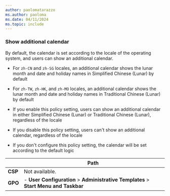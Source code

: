 ```yaml
---
author: paolomatarazzo
ms.author: paoloma
ms.date: 04/11/2024
ms.topic: include
---
```


### Show additional calendar

By default, the calendar is set according to the locale of the operating system, and users can show an additional calendar.

- For `zh-CN` and `zh-SG` locales, an additional calendar shows the lunar month and date and holiday names in Simplified Chinese (Lunar) by default
- For `zh-TW`, `zh-HK`, and `zh-MO` locales, an additional calendar shows the lunar month and date and holiday names in Traditional Chinese (Lunar) by default

- If you enable this policy setting, users can show an additional calendar in either Simplified Chinese (Lunar) or Traditional Chinese (Lunar), regardless of the locale
- If you disable this policy setting, users can't show an additional calendar, regardless of the locale
- If you don't configure this policy setting, the calendar will be set according to the default logic

|  | Path |
|--|--|
| **CSP** | Not available. |
| **GPO** | - **User Configuration** > **Administrative Templates** > **Start Menu and Taskbar** |
